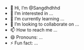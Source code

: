 - 👋 Hi, I’m @Sangdhdhhd
- 👀 I’m interested in ...
- 🌱 I’m currently learning ...
- 💞️ I’m looking to collaborate on ...
- 📫 How to reach me ...
- 😄 Pronouns: ...
- ⚡ Fun fact: ...

<!---
Sangdhdhhd/Sangdhdhhd is a ✨ special ✨ repository because its `README.md` (this file) appears on your GitHub profile.
You can click the Preview link to take a look at your changes.
--->
